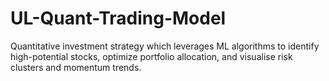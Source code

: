 # UL-Quant-Trading-Model
Quantitative investment strategy which leverages ML algorithms to identify high-potential stocks, optimize portfolio allocation, and visualise risk clusters and momentum trends.
